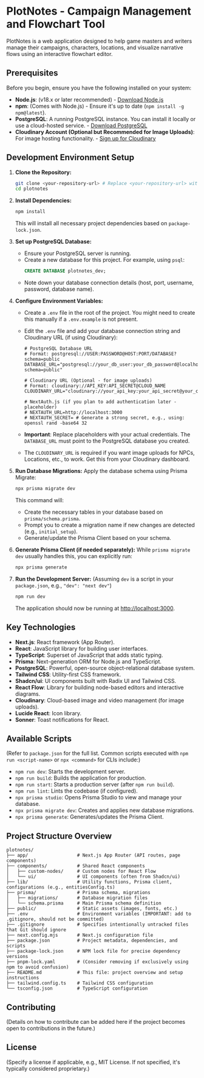 # PlotNotes - Campaign Management and Flowchart Tool

PlotNotes is a web application designed to help game masters and writers manage their campaigns, characters, locations, and visualize narrative flows using an interactive flowchart editor.

## Prerequisites

Before you begin, ensure you have the following installed on your system:

*   **Node.js**: (v18.x or later recommended) - [Download Node.js](https://nodejs.org/)
*   **npm**: (Comes with Node.js) - Ensure it's up to date (`npm install -g npm@latest`).
*   **PostgreSQL**: A running PostgreSQL instance. You can install it locally or use a cloud-hosted service. - [Download PostgreSQL](https://www.postgresql.org/download/)
*   **Cloudinary Account (Optional but Recommended for Image Uploads)**: For image hosting functionality. - [Sign up for Cloudinary](https://cloudinary.com/users/register/free)

## Development Environment Setup

1.  **Clone the Repository:**
    ```bash
    git clone <your-repository-url> # Replace <your-repository-url> with the actual URL
    cd plotnotes 
    ```

2.  **Install Dependencies:**
    ```bash
    npm install
    ```
    This will install all necessary project dependencies based on `package-lock.json`.

3.  **Set up PostgreSQL Database:**
    *   Ensure your PostgreSQL server is running.
    *   Create a new database for this project. For example, using `psql`:
        ```sql
        CREATE DATABASE plotnotes_dev;
        ```
    *   Note down your database connection details (host, port, username, password, database name).

4.  **Configure Environment Variables:**
    *   Create a `.env` file in the root of the project. You might need to create this manually if a `.env.example` is not present.
    *   Edit the `.env` file and add your database connection string and Cloudinary URL (if using Cloudinary):

        ```env
        # PostgreSQL Database URL
        # Format: postgresql://USER:PASSWORD@HOST:PORT/DATABASE?schema=public
        DATABASE_URL="postgresql://your_db_user:your_db_password@localhost:5432/plotnotes_dev?schema=public"

        # Cloudinary URL (Optional - for image uploads)
        # Format: cloudinary://API_KEY:API_SECRET@CLOUD_NAME
        CLOUDINARY_URL="cloudinary://your_api_key:your_api_secret@your_cloud_name"

        # NextAuth.js (if you plan to add authentication later - placeholder)
        # NEXTAUTH_URL=http://localhost:3000
        # NEXTAUTH_SECRET= # Generate a strong secret, e.g., using: openssl rand -base64 32
        ```
    *   **Important**: Replace placeholders with your actual credentials. The `DATABASE_URL` must point to the PostgreSQL database you created.
    *   The `CLOUDINARY_URL` is required if you want image uploads for NPCs, Locations, etc., to work. Get this from your Cloudinary dashboard.

5.  **Run Database Migrations:**
    Apply the database schema using Prisma Migrate:
    ```bash
    npx prisma migrate dev
    ```
    This command will:
    *   Create the necessary tables in your database based on `prisma/schema.prisma`.
    *   Prompt you to create a migration name if new changes are detected (e.g., `initial_setup`).
    *   Generate/update the Prisma Client based on your schema.

6.  **Generate Prisma Client (if needed separately):**
    While `prisma migrate dev` usually handles this, you can explicitly run:
    ```bash
    npx prisma generate
    ```

7.  **Run the Development Server:**
    (Assuming `dev` is a script in your `package.json`, e.g., `"dev": "next dev"`)
    ```bash
    npm run dev
    ```
    The application should now be running at [http://localhost:3000](http://localhost:3000).

## Key Technologies

*   **Next.js**: React framework (App Router).
*   **React**: JavaScript library for building user interfaces.
*   **TypeScript**: Superset of JavaScript that adds static typing.
*   **Prisma**: Next-generation ORM for Node.js and TypeScript.
*   **PostgreSQL**: Powerful, open-source object-relational database system.
*   **Tailwind CSS**: Utility-first CSS framework.
*   **Shadcn/ui**: UI components built with Radix UI and Tailwind CSS.
*   **React Flow**: Library for building node-based editors and interactive diagrams.
*   **Cloudinary**: Cloud-based image and video management (for image uploads).
*   **Lucide React**: Icon library.
*   **Sonner**: Toast notifications for React.

## Available Scripts

(Refer to `package.json` for the full list. Common scripts executed with `npm run <script-name>` or `npx <command>` for CLIs include:)

*   `npm run dev`: Starts the development server.
*   `npm run build`: Builds the application for production.
*   `npm run start`: Starts a production server (after `npm run build`).
*   `npm run lint`: Lints the codebase (if configured).
*   `npx prisma studio`: Opens Prisma Studio to view and manage your database.
*   `npx prisma migrate dev`: Creates and applies new database migrations.
*   `npx prisma generate`: Generates/updates the Prisma Client.

## Project Structure Overview

```
plotnotes/
├── app/                  # Next.js App Router (API routes, page components)
├── components/           # Shared React components
│   ├── custom-nodes/     # Custom nodes for React Flow
│   └── ui/               # UI components (often from Shadcn/ui)
├── lib/                  # Utility functions, Prisma client, configurations (e.g., entitiesConfig.ts)
├── prisma/               # Prisma schema, migrations
│   ├── migrations/       # Database migration files
│   └── schema.prisma     # Main Prisma schema definition
├── public/               # Static assets (images, fonts, etc.)
├── .env                  # Environment variables (IMPORTANT: add to .gitignore, should not be committed)
├── .gitignore            # Specifies intentionally untracked files that Git should ignore
├── next.config.mjs       # Next.js configuration file
├── package.json          # Project metadata, dependencies, and scripts
├── package-lock.json     # NPM lock file for precise dependency versions
├── pnpm-lock.yaml        # (Consider removing if exclusively using npm to avoid confusion)
├── README.md             # This file: project overview and setup instructions
├── tailwind.config.ts    # Tailwind CSS configuration
└── tsconfig.json         # TypeScript configuration
```

## Contributing

(Details on how to contribute can be added here if the project becomes open to contributions in the future.)

## License

(Specify a license if applicable, e.g., MIT License. If not specified, it's typically considered proprietary.) 